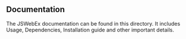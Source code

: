 ## Documentation

The JSWebEx documentation can be found in this directory. It includes Usage, Dependencies, Installation guide and other important details.
